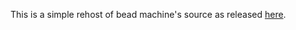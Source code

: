 This is a simple rehost of bead machine's source as released [here](https://www.reddit.com/r/bead_machine/comments/26g7z1/any_chance_of_releasing_the_source/chtl9x0).
